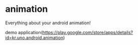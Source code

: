 # animation
Everything about your android animation!

demo application(https://play.google.com/store/apps/details?id=kr.uno.android.animation)

